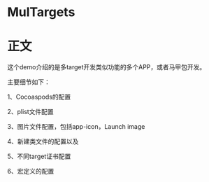# MulTargets

# 正文

这个demo介绍的是多target开发类似功能的多个APP，或者马甲包开发。

主要细节如下：

1、Cocoaspods的配置

2、plist文件配置

3、图片文件配置，包括app-icon，Launch image

4、新建类文件的配置以及

5、不同target证书配置

6、宏定义的配置
